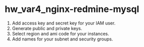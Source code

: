 # hw_var4_nginx-redmine-mysql
1. Add access key and secret key for your IAM user.
2. Generate public and private keys.
4. Select region and ami code for your instances.
5. Add names for your subnet and security groups.
